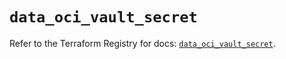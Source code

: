 # `data_oci_vault_secret`

Refer to the Terraform Registry for docs: [`data_oci_vault_secret`](https://registry.terraform.io/providers/oracle/oci/6.18.0/docs/data-sources/vault_secret).
